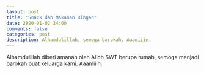 ```yaml
---
layout: post
title: "Snack dan Makanan Ringan"
date: 2020-01-02 24:00
comments: false
categories: post
description: Alhamdulillah, semoga barokah. Aaamiiin.
---
```


Alhamdulillah diberi amanah oleh Alloh SWT berupa rumah, semoga menjadi barokah buat keluarga kami. Aaamiiin.

